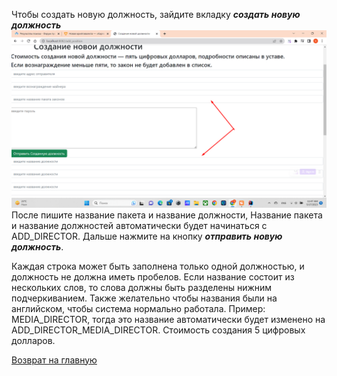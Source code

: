 Чтобы создать новую должность, зайдите вкладку ***создать новую должность***
![Создать новую должность](../screenshots/create-postion.png)
После пишите название пакета и название должности, 
Название пакета и название должностей автоматически будет начинаться с ADD_DIRECTOR.
Дальше нажмите на кнопку ***отправить новую должность***.

Каждая строка может быть заполнена только одной должностью, и должность не должна иметь пробелов.
Если название состоит из нескольких слов, то слова должны быть разделены нижним подчеркиванием.
Также желательно чтобы названия были на английском, чтобы система нормально работала.
Пример: MEDIA_DIRECTOR, тогда это название автоматически будет изменено на ADD_DIRECTOR_MEDIA_DIRECTOR.
Стоимость создания 5 цифровых долларов.

[Возврат на главную ](./documentationRus.md)